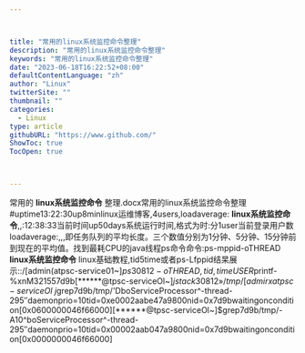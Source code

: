 ```yaml
---



title: "常用的linux系统监控命令整理"
description: "常用的linux系统监控命令整理"
keywords: "常用的linux系统监控命令整理"
date: "2023-06-18T16:22:52+08:00"
defaultContentLanguage: "zh"
author: "Linux"
twitterSite: ""
thumbnail: ""
categories:
  - Linux
type: article
githubURL: "https://www.github.com/"
ShowToc: true
TocOpen: true



---
```


常用的 **linux系统监控命令** 整理.docx常用的linux系统监控命令整理#uptime13:22:30up8minlinux运维博客,4users,loadaverage: **linux系统监控命令**,,:12:38:33当前时间up50days系统运行时间,格式为时:分1user当前登录用户数loadaverage:,,,即任务队列的平均长度。三个数值分别为1分钟、5分钟、15分钟前到现在的平均值。找到最耗CPU的java线程ps命令命令:ps-mppid-oTHREAD **linux系统监控命令** linux基础教程,tid5time或者ps-Lfppid结杲展示::/[admin(atpsc-service01~]$ps30812-oTHREAD,tid,timeUSER%:58::00::00::00::00::00::00::00::01::00::00::00::00:00这个命令的作用,主要是可以获取到对应一个进程下的线程的一些信息。比如你想分析一下一个java进程的一些运行瓶颈点,可以通过该命令找到所有当前Thread的占用CPU的时间,也就是这里的最后一列。比如这里找到了一个TID:30834,所占用的TIME时间最高。通过prin廿”%xnH30834首先转化成16进制,继续通过jstack命令dump出当前的jvm进程的堆栈信息。通过Grep命令即可以查到对应16进制的线程id信息,很快就可以找到对应最耗CPU的代码快在哪。[******@tpsc-service01~]$printf-%xnM321557d9b[******@tpsc-serviceOl~]$jstack30812»/tmp/[admirxatpsc-serviceOl~j$grep7d9b/tmp/'DboServiceProcessor^-thread-295″daemonprio=10tid=0xe0002aabe47a9800nid=0x7d9bwaitingoncondition[0x0600000046f66000][******@tpsc-serviceOl~]$grep7d9b/tmp/-A10^boServiceProcessor^-thread-295″daemonprio=10tid=0x00002aab047a9800nid=0x7d9bwaitingoncondition[0x0000000046f66000]